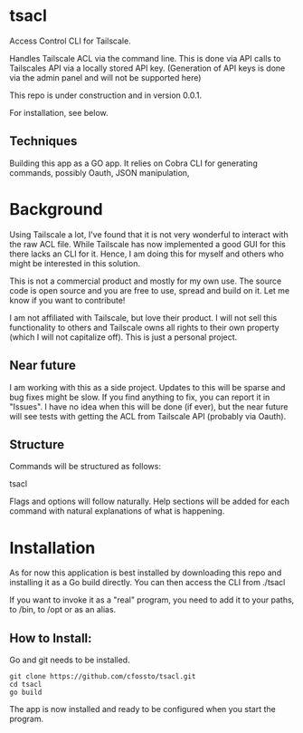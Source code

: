 # tsacl
Access Control CLI for Tailscale.

Handles Tailscale ACL via the command line.
This is done via API calls to Tailscales API via a locally stored API key.
(Generation of API keys is done via the admin panel and will not be supported here)

This repo is under construction and in version 0.0.1.

For installation, see below.

## Techniques
Building this app as a GO app. It relies on Cobra CLI for generating commands,
possibly Oauth, JSON manipulation, 

# Background
Using Tailscale a lot, I've found that it is not very wonderful to interact with
the raw ACL file. While Tailscale has now implemented a good GUI for this
there lacks an CLI for it. Hence, I am doing this for myself and others who
might be interested in this solution.

This is not a commercial product and mostly for my own use.
The source code is open source and you are free to use, spread and build on it.
Let me know if you want to contribute!

I am not affiliated with Tailscale, but love their product.
I will not sell this functionality to others and Tailscale owns all rights
to their own property (which I will not capitalize off). This is just a
personal project.

## Near future
I am working with this as a side project. Updates to this will be sparse
and bug fixes might be slow. If you find anything to fix, you can report it
in "Issues". I have no idea when this will be done (if ever), but the near future
will see tests with getting the ACL from Tailscale API (probably via Oauth).

## Structure
Commands will be structured as follows:

tsacl <group> <command> <subcommand>

Flags and options will follow naturally.
Help sections will be added for each command with natural explanations of what is happening.

# Installation
As for now this application is best installed by downloading this repo
and installing it as a Go build directly. You can then access the CLI
from ./tsacl

If you want to invoke it as a "real" program, you need to add it to your paths,
to /bin, to /opt or as an alias.

## How to Install:
Go and git needs to be installed.

````
git clone https://github.com/cfossto/tsacl.git
cd tsacl
go build
````

The app is now installed and ready to be configured when you start the program.